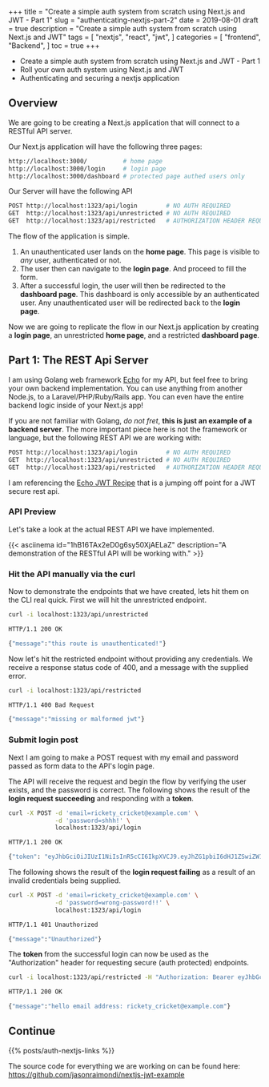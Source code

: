 +++
title = "Create a simple auth system from scratch using Next.js and JWT - Part 1"
slug = "authenticating-nextjs-part-2"
date = 2019-08-01
draft = true
description = "Create a simple auth system from scratch using Next.js and JWT"
tags = [
    "nextjs",
    "react",
    "jwt",
]
categories = [
    "frontend",
    "Backend",
]
toc = true
+++ 

* Create a simple auth system from scratch using Next.js and JWT - Part 1
* Roll your own auth system using Next.js and JWT
* Authenticating and securing a nextjs application

## Overview

We are going to be creating a Next.js application that will connect to a RESTful API server. 

Our Next.js application will have the following three pages:

```bash
http://localhost:3000/          # home page
http://localhost:3000/login     # login page
http://localhost:3000/dashboard # protected page authed users only
```

Our Server will have the following API

```bash
POST http://localhost:1323/api/login        # NO AUTH REQUIRED
GET  http://localhost:1323/api/unrestricted # NO AUTH REQUIRED
GET  http://localhost:1323/api/restricted   # AUTHORIZATION HEADER REQUIRED 
``` 

The flow of the application is simple. 

1. An unauthenticated user lands on the **home page**. This page is visible to _any_ user, authenticated or not.
2. The user then can navigate to the **login page**. And proceed to fill the form. 
3. After a successful login, the user will then be redirected to the **dashboard page**. This dashboard is only accessible by an authenticated user. Any unauthenticated user will be redirected back to the **login page**.

Now we are going to replicate the flow in our Next.js application by creating a **login page**, an unrestricted **home page**, and a restricted **dashboard page**.  


## Part 1: The REST Api Server

I am using Golang web framework [Echo](https://echo.labstack.com/) for my API, but feel free to bring your own backend implementation. You can use anything from another Node.js, to a Laravel/PHP/Ruby/Rails app. You can even have the entire backend logic inside of your Next.js app!

If you are not familiar with Golang, _do not fret_, **this is just an example of a backend server**. The more important piece here is not the framework or language, but the following REST API we are working with:

```bash
POST http://localhost:1323/api/login        # NO AUTH REQUIRED
GET  http://localhost:1323/api/unrestricted # NO AUTH REQUIRED
GET  http://localhost:1323/api/restricted   # AUTHORIZATION HEADER REQUIRED 
```

I am referencing the [Echo JWT Recipe](https://echo.labstack.com/cookbook/jwt) that is a jumping off point for a JWT secure rest api.

### API Preview

Let's take a look at the actual REST API we have implemented. 

{{< asciinema id="1hB16TAx2eD0g6sy50XjAELaZ" description="A demonstration of the RESTful API will be working with." >}}

### Hit the API manually via the curl

Now to demonstrate the endpoints that we have created, lets hit them on the CLI real quick. First we will hit the unrestricted endpoint. 

```bash
curl -i localhost:1323/api/unrestricted

HTTP/1.1 200 OK

{"message":"this route is unauthenticated!"}
```

Now let's hit the restricted endpoint without providing any credentials. We receive a response status code of 400, and a message with the supplied error.

```bash
curl -i localhost:1323/api/restricted

HTTP/1.1 400 Bad Request

{"message":"missing or malformed jwt"}
```

### Submit login post

Next I am going to make a POST request with my email and password passed as form data to the API's login page.

The API will receive the request and begin the flow by verifying the user exists, and the password is correct. The following shows the result of the **login request succeeding** and responding with a **token**.

```bash
curl -X POST -d 'email=rickety_cricket@example.com' \
             -d 'password=shhh!' \
             localhost:1323/api/login

HTTP/1.1 200 OK

{"token": "eyJhbGciOiJIUzI1NiIsInR5cCI6IkpXVCJ9.eyJhZG1pbiI6dHJ1ZSwiZW1haWwiOiJyaWNrZXR5X2NyaWNrZXRAZXhhbXBsZS5jb20iLCJleHAiOjE1NjUxOTkzNzl9.BUSk39ZXXAUU6-L0sa3tlH_6vNnKIPWKoclOI1u85TA"}
```

The following shows the result of the **login request failing** as a result of an invalid credentials being supplied.

```bash
curl -X POST -d 'email=rickety_cricket@example.com' \
             -d 'password=wrong-password!!' \
             localhost:1323/api/login

HTTP/1.1 401 Unauthorized

{"message":"Unauthorized"}
```

The **token** from the successful login can now be used as the "Authorization" header for requesting secure (auth protected) endpoints.

```bash
curl -i localhost:1323/api/restricted -H "Authorization: Bearer eyJhbGciOiJIUzI1NiIsInR5cCI6IkpXVCJ9.eyJhZG1pbiI6dHJ1ZSwiZW1haWwiOiJyaWNrZXR5X2NyaWNrZXRAZXhhbXBsZS5jb20iLCJleHAiOjE1NjUxOTkzNzl9.BUSk39ZXXAUU6-L0sa3tlH_6vNnKIPWKoclOI1u85TA"

HTTP/1.1 200 OK

{"message":"hello email address: rickety_cricket@example.com"}
```

## Continue

{{% posts/auth-nextjs-links %}}

The source code for everything we are working on can be found here: https://github.com/jasonraimondi/nextjs-jwt-example
